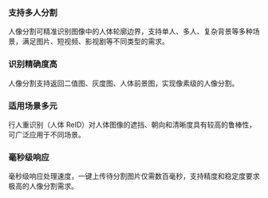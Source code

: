 ### 支持多人分割
人像分割可精准识别图像中的人体轮廓边界，支持单人、多人、复杂背景等多种场景，满足图片、短视频、影视剧等不同类型的需求。

### 识别精确度高
人像分割支持返回二值图、灰度图、人体前景图，实现像素级的人像分割。

### 适用场景多元
行人重识别（人体 ReID）对人体图像的遮挡、朝向和清晰度具有较高的鲁棒性，可广泛应用于不同场景。

### 毫秒级响应
毫秒级响应处理速度，一键上传待分割图片仅需数百毫秒，支持精度和稳定度要求极高的人像分割需求。 
